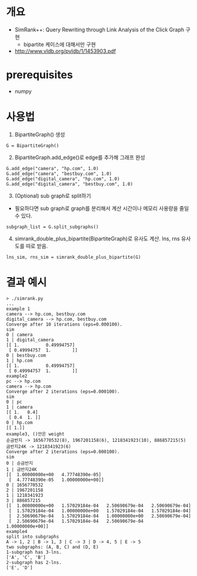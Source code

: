 # 개요
* SimRank++: Query Rewriting through Link Analysis of the Click Graph 구현
    * bipartite 케이스에 대해서만 구현
* http://www.vldb.org/pvldb/1/1453903.pdf

# prerequisites
* numpy

# 사용법
1. BipartiteGraph() 생성
```
G = BipartiteGraph()
```
2. BipartiteGraph.add_edge()로 edge를 추가해 그래프 완성
```
G.add_edge("camera", "hp.com", 1.0)
G.add_edge("camera", "bestbuy.com", 1.0)
G.add_edge("digital_camera", "hp.com", 1.0)
G.add_edge("digital_camera", "bestbuy.com", 1.0)
```

3. (Optional) sub graph로 split하기
- 필요하다면 sub graph로 graph를 분리해서 계산 시간이나 메모리 사용량을 줄일 수 있다.
```
subgraph_list = G.split_subgraphs()
```

4. simrank_double_plus_bipartite(BipartiteGraph)로 유사도 계산. lns, rns 유사도를 따로 받음.
```
lns_sim, rns_sim = simrank_double_plus_bipartite(G)
```

# 결과 예시
```
> ./simrank.py
...
example 1
camera --> hp.com, bestbuy.com
digital_camera --> hp.com, bestbuy.com
Converge after 10 iterations (eps=0.000100).
sim
0 | camera
1 | digital_camera
[[ 1.          0.49994757]
 [ 0.49994757  1.        ]]
0 | bestbuy.com
1 | hp.com
[[ 1.          0.49994757]
 [ 0.49994757  1.        ]]
example2
pc --> hp.com
camera --> hp.com
Converge after 2 iterations (eps=0.000100).
sim
0 | pc
1 | camera
[[ 1.   0.4]
 [ 0.4  1. ]]
0 | hp.com
[[ 1.]]
example3, ()안은 weight
순금반지 -> 1656770532(8), 1967201158(6), 1218341923(10), 886857215(5)
금반지24K -> 1218341923(6)
Converge after 2 iterations (eps=0.000100).
sim
0 | 순금반지
1 | 금반지24K
[[  1.00000000e+00   4.77748390e-05]
 [  4.77748390e-05   1.00000000e+00]]
0 | 1656770532
2 | 1967201158
1 | 1218341923
3 | 886857215
[[  1.00000000e+00   1.57029184e-04   2.50690679e-04   2.50690679e-04]
 [  1.57029184e-04   1.00000000e+00   1.57029184e-04   1.57029184e-04]
 [  2.50690679e-04   1.57029184e-04   1.00000000e+00   2.50690679e-04]
 [  2.50690679e-04   1.57029184e-04   2.50690679e-04   1.00000000e+00]]
example4
split into subgraphs
A -> 1, 2 | B -> 1, 3 | C -> 3 | D -> 4, 5 | E -> 5
two subgraphs: (A, B, C) and (D, E)
1-subgraph has 3-lns.
['A', 'C', 'B']
2-subgraph has 2-lns.
['E', 'D']
```
